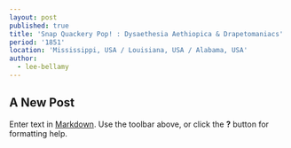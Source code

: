 ```yaml
---
layout: post
published: true
title: 'Snap Quackery Pop! : Dysaethesia Aethiopica & Drapetomaniacs'
period: '1851'
location: 'Mississippi, USA / Louisiana, USA / Alabama, USA'
author:
  - lee-bellamy
---
```

## A New Post

Enter text in [Markdown](http://daringfireball.net/projects/markdown/). Use the toolbar above, or click the **?** button for formatting help.
